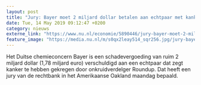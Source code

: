 ```yaml
---
layout: post
title: "Jury: Bayer moet 2 miljard dollar betalen aan echtpaar met kanker"
date: Tue, 14 May 2019 09:12:47 +0200
category: nieuws
externe_link: "https://www.nu.nl/economie/5890446/jury-bayer-moet-2-miljard-dollar-betalen-aan-echtpaar-met-kanker.html"
feature_image: "https://media.nu.nl/m/s0qx2leay514_sqr256.jpg/jury-bayer-moet-2-miljard-dollar-betalen-aan-echtpaar-met-kanker.jpg"
---
```


Het Duitse chemieconcern Bayer is een schadevergoeding van ruim 2 miljard dollar (1,78 miljard euro) verschuldigd aan een echtpaar dat zegt kanker te hebben gekregen door onkruidverdelger Roundup. Dat heeft een jury van de rechtbank in het Amerikaanse Oakland maandag bepaald.
